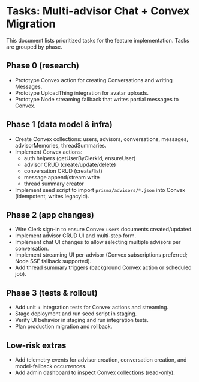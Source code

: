 # Tasks: Multi-advisor Chat + Convex Migration

This document lists prioritized tasks for the feature implementation. Tasks are grouped by phase.

## Phase 0 (research)

- Prototype Convex action for creating Conversations and writing Messages.
- Prototype UploadThing integration for avatar uploads.
- Prototype Node streaming fallback that writes partial messages to Convex.

## Phase 1 (data model & infra)

- Create Convex collections: users, advisors, conversations, messages, advisorMemories, threadSummaries.
- Implement Convex actions:
  - auth helpers (getUserByClerkId, ensureUser)
  - advisor CRUD (create/update/delete)
  - conversation CRUD (create/list)
  - message append/stream write
  - thread summary creator
- Implement seed script to import `prisma/advisors/*.json` into Convex (idempotent, writes legacyId).

## Phase 2 (app changes)

- Wire Clerk sign-in to ensure Convex `users` documents created/updated.
- Implement advisor CRUD UI and multi-step form.
- Implement chat UI changes to allow selecting multiple advisors per conversation.
- Implement streaming UI per-advisor (Convex subscriptions preferred; Node SSE fallback supported).
- Add thread summary triggers (background Convex action or scheduled job).

## Phase 3 (tests & rollout)

- Add unit + integration tests for Convex actions and streaming.
- Stage deployment and run seed script in staging.
- Verify UI behavior in staging and run integration tests.
- Plan production migration and rollback.

## Low-risk extras

- Add telemetry events for advisor creation, conversation creation, and model-fallback occurrences.
- Add admin dashboard to inspect Convex collections (read-only).
